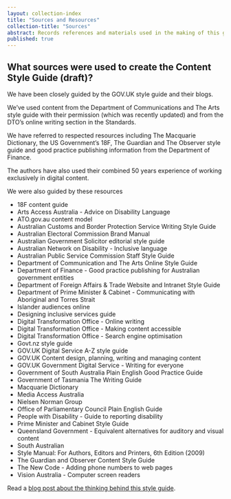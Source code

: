 ```yaml
---
layout: collection-index
title: "Sources and Resources"
collection-title: "Sources"
abstract: Records references and materials used in the making of this guide.
published: true
---
```


## What sources were used to create the Content Style Guide (draft)?

We have been closely guided by the GOV.UK style guide and their blogs.

We’ve used content from the Department of Communications and The Arts style guide with their permission (which was recently updated) and from the DTO’s online writing section in the Standards.

We have referred to respected resources including The Macquarie Dictionary, the US Government’s 18F, The Guardian and The Observer style guide and good practice publishing information from the Department of Finance.

The authors have also used their combined 50 years experience of working exclusively in digital content.

We were also guided by these resources

- 18F content guide
- Arts Access Australia - Advice on Disability Language
- ATO.gov.au content model
- Australian Customs and Border Protection Service Writing Style Guide
- Australian Electoral Commission Brand Manual
- Australian Government Solicitor editorial style guide
- Australian Network on Disability - Inclusive language
- Australian Public Service Commission Staff Style Guide
- Department of Communication and The Arts Online Style Guide
- Department of Finance - Good practice publishing for Australian government entities
- Department of Foreign Affairs & Trade Website and Intranet Style Guide
- Department of Prime Minister & Cabinet - Communicating with Aboriginal and Torres Strait
- Islander audiences online
- Designing inclusive services guide
- Digital Transformation Office - Online writing
- Digital Transformation Office - Making content accessible
- Digital Transformation Office - Search engine optimisation
- Govt.nz style guide
- GOV.UK Digital Service A-Z style guide
- GOV.UK Content design, planning, writing and managing content
- GOV.UK Government Digital Service - Writing for everyone
- Government of South Australia Plain English Good Practice Guide
- Government of Tasmania The Writing Guide
- Macquarie Dictionary
- Media Access Australia
- Nielsen Norman Group
- Office of Parliamentary Council Plain English Guide
- People with Disability - Guide to reporting disability
- Prime Minister and Cabinet Style Guide
- Queensland Government - Equivalent alternatives for auditory and visual content
- South Australian
- Style Manual: For Authors, Editors and Printers, 6th Edition (2009)
- The Guardian and Observer Content Style Guide
- The New Code - Adding phone numbers to web pages
- Vision Australia - Computer screen readers

Read a [blog post about the thinking behind this style guide](https://www.dto.gov.au/blog/walking-the-talk/).

